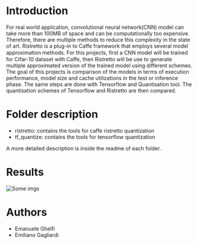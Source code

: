 # Introduction

For real world application, convolutional neural network(CNN) model can take more than 100MB of space and can be computationally too expensive. Therefore, there are multiple methods to reduce this complexity in the state of art. Ristretto is a plug-in to Caffe framework that employs several model approximation methods. For this projects, ﬁrst a CNN model will be trained for Cifar-10 dataset with Caffe, then Ristretto will be use to generate multiple approximated version of the trained model using different schemes. The goal of this projects is comparison of the models in terms of execution performance, model size and cache utilizations in the test or inference phase.
The same steps are done with Tensorflow and Quantisation tool. The quantisation schemes of Tensorflow and Ristretto are then compared.

# Folder description

- ristretto: contains the tools for caffe ristretto quantization
- tf_quantize: contains the tools for tensorflow quantization

A more detailed description is inside the readme of each folder.

# Results
![Some imgs](https://github.com/EmilianoGagliardiEmanueleGhelfi/CNN-compression-performance/blob/master/doc/images/tf-results/cache_misses.png)

# Authors

- Emanuele Ghelfi
- Emiliano Gagliardi

